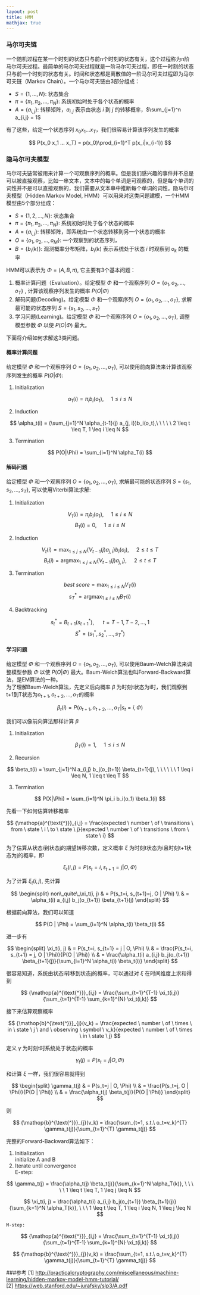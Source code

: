 ```yaml
---
layout: post
title: HMM
mathjax: true
---
```


### 马尔可夫链
一个随机过程在某一个时刻的状态只与前n个时刻的状态有关，这个过程称为n阶马尔可夫过程。最简单的马尔可夫过程就是一阶马尔可夫过程，即任一时刻的状态只与前一个时刻的状态有关。时间和状态都是离散值的一阶马尔可夫过程即为马尔可夫链（Markov Chain）。一个马尔可夫链由3部分组成：
* $S = \{1, ..., N\}$: 状态集合
* $\pi = \{\pi_1, \pi_2, ..., \pi_N\}$: 系统初始时处于各个状态的概率
* $A = \{a_{i,j}\}$: 转移矩阵，$a_{i,j}$ 表示由状态 $i$ 到 $j$ 的转移概率，$\sum_{j=1}^n a_{i,j} = 1$

有了这些，给定一个状态序列 $x_0 x_1 ... x_T$，我们很容易计算该序列发生的概率

$$ P(x_0 x_1 ... x_T) = p(x_0)\prod_{i=1}^T p(x_i|x_{i-1}) $$

### 隐马尔可夫模型
马尔可夫链常被用来计算一个可观察序列的概率。但是我们感兴趣的事件并不总是可以被直接观察，比如一串文本，文本中的每个单词是可观察的，但是每个单词的词性并不是可以直接观察的，我们需要从文本串中推断每个单词的词性。隐马尔可夫模型（Hidden Markov Model, HMM）可以用来对这类问题建模，一个HMM模型由5个部分组成：
* $S = \{1, 2, ..., N\}$: 状态集合
* $\pi = \{\pi_1, \pi_2, ..., \pi_N\}$: 系统初始时处于各个状态的概率
* $A = \{a_{i,j}\}$: 转移矩阵，即系统由一个状态转移到另一个状态的概率
* $O = \{o_1, o_2, ..., o_M\}$: 一个观察到的状态序列，
* $B = \{b_i(k)\}$: 观测概率分布矩阵，$b_i(k)$ 表示系统处于状态 $i$ 时观察到 $o_k$ 的概率

HMM可以表示为 $\Phi = (A, B, \pi)$, 它主要有3个基本问题：
1. 概率计算问题（Evaluation）。给定模型 $\Phi$ 和一个观察序列 $O = \{o_1, o_2, ..., o_T\}$ , 计算该观察序列发生的概率 $P(O|\Phi)$
2. 解码问题(Decoding)。给定模型 $\Phi$ 和一个观察序列 $O = \{o_1, o_2, ..., o_T\}$, 求解最可能的状态序列 $S = \{s_1, s_2, ..., s_T\}$
3. 学习问题(Learning)。给定模型 $\Phi$ 和一个观察序列 $O = \{o_1, o_2, ..., o_T\}$, 调整模型参数 $\Phi$ 以使 $P(O|\Phi)$ 最大。

下面将介绍如何求解这3类问题。

#### 概率计算问题
给定模型 $\Phi$ 和一个观察序列 $O = \{o_1, o_2, ..., o_T\}$, 可以使用前向算法来计算该观察序列发生的概率 $P(O|\Phi)$:
1. Initialization

$$ \alpha_1(i) = \pi_i b_i(o_1),\ \ \ \ \  1 \leq i \leq N $$

2. Induction

$$ \alpha_t(i) = (\sum_{j=1}^N \alpha_{t-1}(j) a_{j, i})b_i(o_t),\ \ \ \ \  2 \leq t \leq T, 1 \leq i \leq N $$

3. Termination

$$ P(O|\Phi) = \sum_{i=1}^N \alpha_T(i) $$

#### 解码问题
给定模型 $\Phi$ 和一个观察序列 $O = \{o_1, o_2, ..., o_T\}$, 求解最可能的状态序列 $S = \{s_1, s_2, ..., s_T\}$, 可以使用Viterbi算法求解:
1. Initialization

$$ V_1(i) = \pi_i b_i(o_1), \ \ \ \ \ 1 \leq i \leq N $$
$$ B_1(i) = 0, \ \ \ \ \ 1 \leq i \leq N $$

2. Induction

$$ V_t(i) = \max_{1 \leq j \leq N} \{V_{t-1}(j)a_{j,i}\} b_i(o_i), \ \ \ \ \ 2 \leq t \leq T $$
$$ B_t(i) = \mathop{argmax}_{1 \leq j \leq N} \{V_{t-1}(j) a_{j,i}\}, \ \ \ \ \ 2 \leq t \leq T $$

3. Termination

$$ best\ score = \max_{1 \leq i \leq N} V_T(i) $$
$$ s_T^* = \mathop{argmax}_{1 \leq i \leq N} B_T(i) $$


4. Backtracking

$$ s_t^* = B_{t+1}(s_{t+1}^*), \ \ \ \ \ \ t = T-1, T-2, ..., 1 $$
$$ S^* = (s_1^*, s_2^*, ..., s_T^*) $$

#### 学习问题
给定模型 $\Phi$ 和一个观察序列 $O = \{o_1, o_2, ..., o_T\}$, 可以使用Baum-Welch算法来调整模型参数 $\Phi$ 以使 $P(O|\Phi)$ 最大。Baum-Welch算法也叫Forward-Backward算法，是EM算法的一种。  
为了理解Baum-Welch算法，先定义后向概率 $\beta$ 为时刻t状态为i时，我们观察到t+1到T状态为$o_{t+1}, o_{t+2}, ..., o_T$的概率

$$ \beta_t(i) = P(o_{t+1}, o_{t+2}, ..., o_T | s_t = i, \Phi) $$

我们可以像前向算法那样计算 $\beta$
1. Initialization

$$ \beta_T(i) = 1, \ \ \ \ \ 1 \leq i \leq N $$

2. Recursion

$$ \beta_t(i) = \sum_{j=1}^N a_{i,j} b_j(o_{t+1}) \beta_{t+1}(j), \ \ \ \ \ \ 1 \leq i \leq N, 1 \leq t \leq T $$

3. Termination

$$ P(X|\Phi) = \sum_{i=1}^N \pi_i b_i(o_1) \beta_1(i) $$

先看一下如何估算转移概率

$$ {\mathop{a}^{\text{^}}}_{i,j} = \frac{expected \ number \ of \ transitions \ from \ state \ i \ to \ state \ j}{expected \ number \ of \ transitions \ from \ state \ i} $$

为了估算从状态i到状态j的期望转移次数，定义概率 $\xi$ 为时刻t状态为i且时刻t+1状态为j的概率，即

$$ \xi_t(i, j) = P(s_t=i, s_{t+1} = j | O, \Phi) $$

为了计算 $\xi_t(i, j)$, 先计算

$$ \begin{split}
non\_quite\_\xi_t(i, j) & = P(s_t=i, s_{t+1}=j, O | \Phi) \\
    & = \alpha_t(i) a_{i,j} b_j(o_{t+1}) \beta_{t+1}(j)
\end{split} $$

根据前向算法，我们可以知道

$$ P(O | \Phi) = \sum_{i=1}^N \alpha_t(i) \beta_t(i) $$

进一步有

$$ \begin{split}
\xi_t(i, j) & = P(s_t=i, s_{t+1} = j | O, \Phi) \\
& =  \frac{P(s_t=i, s_{t+1} = j, O | \Phi)}{P(O | \Phi)} \\
& = \frac{\alpha_t(i) a_{i,j} b_j(o_{t+1}) \beta_{t+1}(j)}{\sum_{i=1}^N \alpha_t(i) \beta_t(i)}
\end{split} $$

很容易知道，系统由状态i转移到状态j的概率，可以通过对 $\xi$ 在时间维度上求和得到

$$ {\mathop{a}^{\text{^}}}_{i,j} = \frac{\sum_{t=1}^{T-1} \xi_t(i,j)}{\sum_{t=1}^{T-1} \sum_{k=1}^{N} \xi_t(i,k)} $$

接下来估算观察概率

$$ {\mathop{b}^{\text{^}}}_{j}(v_k) = \frac{expected \ number \ of \ times \ in \ state \ j \ and \ observing \ symbol \ v_k}{expected \ number \ of \ times \ in \ state \ j} $$

定义 $\gamma$ 为时刻t时系统处于状态j的概率

$$ \gamma_t(j) = P(s_t=j | O, \Phi) $$

和计算 $\xi$ 一样，我们很容易就得到

$$ \begin{split}
\gamma_t(j) & = P(s_t=j | O, \Phi) \\
& = \frac{P(s_t=j, O | \Phi)}{P(O | \Phi)} \\
& = \frac{\alpha_t(j) \beta_t(j)}{P(O | \Phi)}
\end{split} $$

则

$$ {\mathop{b}^{\text{^}}}_{j}(v_k) = \frac{\sum_{t=1, s.t.\ o_t=v_k}^{T} \gamma_t(j)}{\sum_{t=1}^{T} \gamma_t(j)} $$

完整的Forward-Backward算法如下：

1. Initialization  
    initialize A and B
2. Iterate until convergence  
    E-step:  
    
$$ \gamma_t(j) = \frac{\alpha_t(j) \beta_t(j)}{\sum_{k=1}^N \alpha_T(k)}, \ \ \ \ \ 1 \leq t \leq T, 1 \leq j \leq N  $$

$$ \xi_t(i, j) = \frac{\alpha_t(i) a_{i,j} b_j(o_{t+1}) \beta_{t+1}(j)}{\sum_{k=1}^N \alpha_T(k)}, \ \ \ 1 \leq t \leq T, 1 \leq i \leq N, 1 \leq j \leq N $$

    M-step:  

$$ {\mathop{a}^{\text{^}}}_{i,j} = \frac{\sum_{t=1}^{T-1} \xi_t(i,j)}{\sum_{t=1}^{T-1} \sum_{k=1}^{N} \xi_t(i,k)} $$ 
    
$$ {\mathop{b}^{\text{^}}}_{j}(v_k) = \frac{\sum_{t=1, s.t.\ o_t=v_k}^{T} \gamma_t(j)}{\sum_{t=1}^{T} \gamma_t(j)} $$

###参考
[1] http://practicalcryptography.com/miscellaneous/machine-learning/hidden-markov-model-hmm-tutorial/   
[2] https://web.stanford.edu/~jurafsky/slp3/A.pdf
